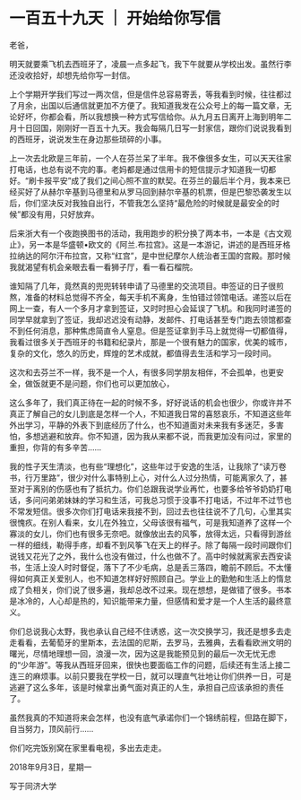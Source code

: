 # 一百五十九天 ｜ 开始给你写信

老爸，

 

明天就要乘飞机去西班牙了，凌晨一点多起飞，我下午就要从学校出发。虽然行李还没收拾好，却想先给你写一封信。

 

上个学期开学我们写过一两次信，但是信件总容易寄丢，等我看到时候，往往都过了月余，出国以后通信就更加不方便了。我知道我发在公众号上的每一篇文章，无论好坏，你都会看，所以我想换一种方式写信给你。从九月五日离开上海到明年二月十日回国，刚刚好一百五十九天。我会每隔几日写一封家信，跟你们说说我看到的西班牙，说说发生在身边那些琐碎的小事。



上一次去北欧是三年前，一个人在芬兰呆了半年。我不像很多女生，可以天天往家打电话，也总有说不完的事。老妈都是通过信用卡的短信提示才知道我一切都好。“刷卡报平安”成了我们之间心照不宣的默契。在芬兰的最后半个月，我本来已经买好了从赫尔辛基到马德里和从罗马回到赫尔辛基的机票，但是巴黎恐袭发生以后，你们坚决反对我独自出行，不管我怎么坚持“最危险的时候就是最安全的时候”都没有用，只好放弃。

 

后来浙大有一个夜跑换图书的活动，我用跑步的积分换了两本书，一本是《古文观止》，另一本是华盛顿•欧文的《阿兰.布拉宫》。这是一本游记，讲述的是西班牙格拉纳达的阿尔汗布拉宫，又称“红宫”，是中世纪摩尔人统治者王国的宫殿。那时候我就渴望有机会亲眼去看一看狮子厅，看一看石榴院。

 

谁知隔了几年，竟然真的兜兜转转申请了马德里的交流项目。申签证的日子很煎熬，准备的材料总觉得不齐全，每天手机不离身，生怕错过领馆电话。递签以后在网上一查，有人一个多月才拿到签证，又时时担心会延误了飞机。和我同时递签的同学早就拿到了签证，我却迟迟没有动静，发邮件、打电话甚至专门跑去领馆都查不到任何消息，那种焦虑简直令人窒息。但是签证拿到手马上就觉得一切都值得，我看过很多关于西班牙的书籍和纪录片，那是一个很有魅力的国家，优美的城市，复杂的文化，悠久的历史，辉煌的艺术成就，都值得去生活和学习一段时间。

 

这次和去芬兰不一样，我不是一个人，有很多同学朋友相伴，不会孤单，也更安全，做饭就更不是问题，你们也可以更加放心，

 

这么多年了，我们真正待在一起的时候不多，好好说话的机会也很少，你或许并不真正了解自己的女儿到底是怎样一个人，不知道我日常的喜怒哀乐，不知道这些年外出学习，平静的外表下到底经历了什么，也不知道面对未来我有多迷茫，多害怕，多想逃避和放弃。你不知道，因为我从来都不说，而我更加没有问过，家里的重担，你背的有多辛苦……

 

我的性子天生清淡，也有些“理想化”，这些年过于安逸的生活，让我除了“读万卷书，行万里路”，很少对什么事特别上心，对什么人过分热情，可能离家久了，甚至对于离别的伤感也有了抵抗力。你们总跟我说学业再忙，也要多给爷爷奶奶打电话，多问问弟弟妹妹的学习和生活，可我总习惯于没事不打电话，不过年不过节也不常发短信。很多次你们打电话来我接不到，回过去也往往说不了几句，心里其实很愧疚。在别人看来，女儿在外独立，父母该很有福气，可是我知道养了这样一个寡淡的女儿，你们也有很多无奈吧。就像放出去的风筝，放得太远，只看得到游丝一样的细线，勒得手疼，却看不到风筝飞在天上的样子。除了每隔一段时间跟你们说钱又花光了之外，我什么也没有做过，什么也做不了。高中时候就离家去西安读书，生活上没人时时督促，落下了不少毛病，总是丢三落四，瞻前不顾后。不太懂得如何真正关爱别人，也不知道怎样好好照顾自己。学业上的勤勉和生活上的惰怠成了负相关，你们说了很多遍，我却总改不过来。现在想想，是做错了很多。书本是冰冷的，人心却是热的，知识能带来力量，但感情和爱才是一个人生活的最终意义。

 

你们总说我心太野，我也承认自己经不住诱惑，这一次交换学习，我还是想多去走走看看，去葡萄牙的里斯本，去法国的尼斯，去罗马，去雅典，去看看欧洲文明的曙光，尽情地理想一回，浪漫一次，因为这是我能预见到的最后一次无忧无虑的“少年游”。等我从西班牙回来，很快也要面临工作的问题，后续还有生活上接二连三的麻烦事。以前只要我在学校一日，就可以理直气壮地让你们供养一日，可是逃避了这么多年，该是时候拿出勇气面对真正的人生，承担自己应该承担的责任了。



虽然我真的不知道将来会怎样，也没有底气承诺你们一个锦绣前程，但路在脚下，自当努力，顶风前行……



你们吃完饭别窝在家里看电视，多出去走走。

 

2018年9月3日，星期一

写于同济大学
